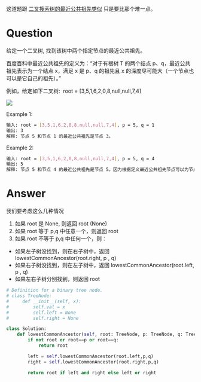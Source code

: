 这道题跟 [二叉搜索树的最近公共祖先类似](https://github.com/YU-Anthony/Leetcode_tutorial/blob/main/Tree/235.%20Lowest%20Common%20Ancestor%20of%20a%20Binary%20Search%20Tree.md) 
只是要比那个难一点。

# Question
给定一个二叉树, 找到该树中两个指定节点的最近公共祖先。

百度百科中最近公共祖先的定义为：“对于有根树 T 的两个结点 p、q，最近公共祖先表示为一个结点 x，满足 x 是 p、q 的祖先且 x 的深度尽可能大（一个节点也可以是它自己的祖先）。”

例如，给定如下二叉树:  root = [3,5,1,6,2,0,8,null,null,7,4]

![](https://assets.leetcode-cn.com/aliyun-lc-upload/uploads/2018/12/15/binarytree.png)

Example 1:
```bash
输入: root = [3,5,1,6,2,0,8,null,null,7,4], p = 5, q = 1
输出: 3
解释: 节点 5 和节点 1 的最近公共祖先是节点 3。
```
Example 2:
```bash
输入: root = [3,5,1,6,2,0,8,null,null,7,4], p = 5, q = 4
输出: 5
解释: 节点 5 和节点 4 的最近公共祖先是节点 5。因为根据定义最近公共祖先节点可以为节点本身。
```
# Answer
我们要考虑这么几种情况
1. 如果 root 是 None, 则返回 root (None)
2. 如果 root 等于 p,q 中任意一个，则返回 root
3. 如果 root 不等于 p,q 中任何一个，则：
  - 如果左子树没找到，则在右子树中，返回 lowestCommonAncestor(root.right, p , q)
  - 如果右子树没找到，则在左子树中，返回 lowestCommonAncestor(root.left, p , q)
  - 如果左右子树分别找到，则返回 root
  
```python
# Definition for a binary tree node.
# class TreeNode:
#     def __init__(self, x):
#         self.val = x
#         self.left = None
#         self.right = None

class Solution:
    def lowestCommonAncestor(self, root: TreeNode, p: TreeNode, q: TreeNode) -> TreeNode:
        if not root or root==p or root==q:
            return root

        left = self.lowestCommonAncestor(root.left,p,q)
        right = self.lowestCommonAncestor(root.right,p,q)

        return root if left and right else left or right
```

